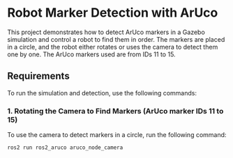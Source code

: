 # Robot Marker Detection with ArUco

This project demonstrates how to detect ArUco markers in a Gazebo simulation and control a robot to find them in order. The markers are placed in a circle, and the robot either rotates or uses the camera to detect them one by one. The ArUco markers used are from IDs 11 to 15.

## Requirements

To run the simulation and detection, use the following commands:

### 1. Rotating the Camera to Find Markers (ArUco marker IDs 11 to 15)
To use the camera to detect markers in a circle, run the following command:
```bash
ros2 run ros2_aruco aruco_node_camera
